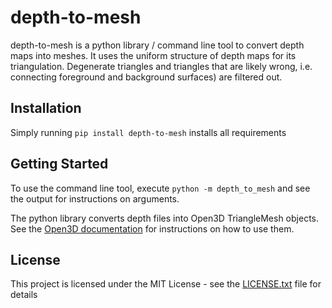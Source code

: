 # depth-to-mesh
depth-to-mesh is a python library / command line tool to convert depth maps into meshes. It uses the uniform structure of depth maps for its triangulation. Degenerate triangles and triangles that are likely wrong, i.e. connecting foreground and background surfaces) are filtered out.

## Installation
Simply running ```pip install depth-to-mesh``` installs all requirements

## Getting Started

To use the command line tool, execute ```python -m depth_to_mesh``` and see the output for instructions on arguments.

The python library converts depth files into Open3D TriangleMesh objects. See the [Open3D documentation](http://www.open3d.org/docs/release/) for instructions on how to use them.

## License

This project is licensed under the MIT License - see the [LICENSE.txt](LICENSE.txt) file for details
